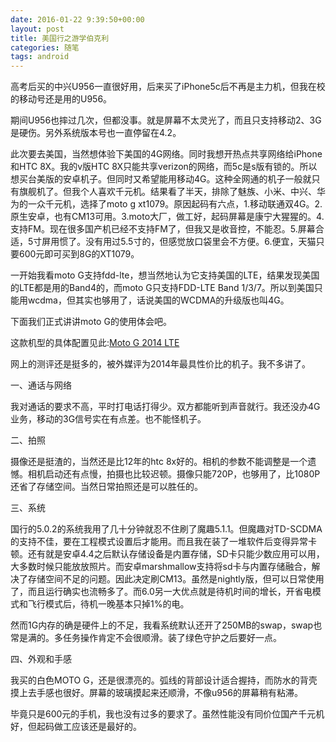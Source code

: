 ```yaml
---
date: 2016-01-22 9:39:50+00:00
layout: post
title: 美国行之游学伯克利
categories: 随笔
tags: android
---
```

 
高考后买的中兴U956一直很好用，后来买了iPhone5c后不再是主力机，但我在校的移动号还是用的U956。

期间U956也摔过几次，但都没事。就是屏幕不太灵光了，而且只支持移动2、3G是硬伤。另外系统版本号也一直停留在4.2。

此次要去美国，当然想体验下美国的4G网络。同时我想开热点共享网络给iPhone和HTC 8X。我的v版HTC 8X只能共享verizon的网络，而5c是s版有锁的。所以想买台美版的安卓机子。但同时又希望能用移动4G。这种全网通的机子一般就只有旗舰机了。但我个人喜欢千元机。结果看了半天，排除了魅族、小米、中兴、华为的一众千元机，选择了moto g xt1079。原因起码有六点，1.移动联通双4G。2.原生安卓，也有CM13可用。3.moto大厂，做工好，起码屏幕是康宁大猩猩的。4.支持FM。现在很多国产机已经不支持FM了，但我又是收音控，不能忍。5.屏幕合适，5寸屏用惯了。没有用过5.5寸的，但感觉放口袋里会不方便。6.便宜，天猫只要600元即可买到8G的XT1079。

一开始我看moto G支持fdd-lte，想当然地认为它支持美国的LTE，结果发现美国的LTE都是用的Band4的，而moto G只支持FDD-LTE Band 1/3/7。所以到美国只能用wcdma，但其实也够用了，话说美国的WCDMA的升级版也叫4G。

下面我们正式讲讲moto G的使用体会吧。

这款机型的具体配置见此:[Moto G 2014 LTE](http://www.phonearena.com/phones/Motorola-Moto-G-LTE-2014_id9155)

网上的测评还是挺多的，被外媒评为2014年最具性价比的机子。我不多讲了。

一、通话与网络

我对通话的要求不高，平时打电话打得少。双方都能听到声音就行。我还没办4G业务，移动的3G信号实在有点差。也不能怪机子。

二、拍照

摄像还是挺渣的，当然还是比12年的htc 8x好的。相机的参数不能调整是一个遗憾。相机启动还有点慢，拍摄也比较迟顿。摄像只能720P，也够用了，比1080P还省了存储空间。当然日常拍照还是可以胜任的。

三、系统

国行的5.0.2的系统我用了几十分钟就忍不住刷了魔趣5.1.1。但魔趣对TD-SCDMA的支持不佳，要在工程模式设置后才能用。而且我在装了一堆软件后变得异常卡顿。还有就是安卓4.4之后默认存储设备是内置存储，SD卡只能少数应用可以用，大多数时候只能放放照片。而安卓marshmallow支持将sd卡与内置存储融合，解决了存储空间不足的问题。因此决定刷CM13。虽然是nightly版，但可以日常使用了，而且运行确实也流畅多了。而6.0另一大优点就是待机时间的增长，开省电模式和飞行模式后，待机一晚基本只掉1%的电。

然而1G内存的确是硬件上的不足，我看系统默认还开了250MB的swap，swap也常是满的。多任务操作肯定不会很顺滑。装了绿色守护之后要好一点。

四、外观和手感

我买的白色MOTO G，还是很漂亮的。弧线的背部设计适合握持，而防水的背壳摸上去手感也很好。屏幕的玻璃摸起来还顺滑，不像u956的屏幕稍有粘滞。


毕竟只是600元的手机，我也没有过多的要求了。虽然性能没有同价位国产千元机好，但起码做工应该还是最好的。

